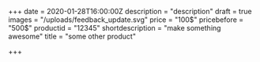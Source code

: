 +++
date = 2020-01-28T16:00:00Z
description = "description"
draft = true
images = "/uploads/feedback_update.svg"
price = "100$"
pricebefore = "500$"
productid = "12345"
shortdescription = "make something awesome"
title = "some other product"

+++
